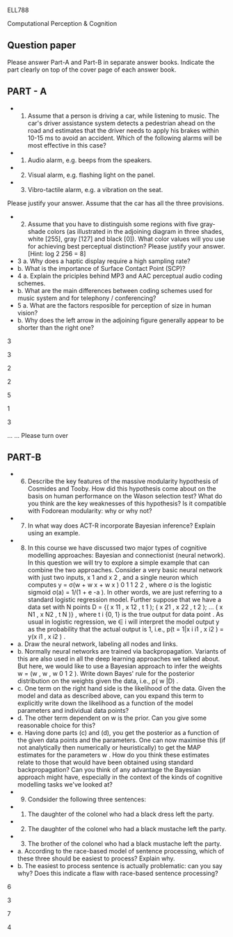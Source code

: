 ELL788

Computational Perception &amp; Cognition

## Question paper

Please answer Part-A and Part-B in separate answer books. Indicate the part clearly on top of the cover page of each answer book.

## PART - A

- 1. Assume that a person is driving a car, while listening to music. The car's driver assistance system detects a pedestrian ahead on the road and estimates that the driver needs to apply his brakes within 10-15 ms to avoid an accident. Which of the following alarms will be most effective in this case?
- 1. Audio alarm, e.g. beeps from the speakers.
- 2. Visual alarm, e.g. flashing light on the panel.
- 3. Vibro-tactile alarm, e.g. a vibration on the seat.

Please justify your answer. Assume that the car has all the three provisions.

- 2. Assume that you have to distinguish some regions with five gray-shade colors (as illustrated in the adjoining diagram in three shades, white [255], gray [127] and black [0]). What color values will you use for achieving best perceptual distinction? Please justify your answer. [Hint: log 2 256 = 8]
- 3 a. Why does a haptic display require a high sampling rate?
- b. What is the importance of Surface Contact Point (SCP)?
- 4 a. Explain the priciples behind MP3 and AAC perceptual audio coding schemes.
- b. What are the main differences between coding schemes used for music system and for telephony / conferencing?
- 5 a. What are the factors resposible for perception of size in human vision?
- b. Why does the left arrow in the adjoining figure generally appear to be shorter than the right one?

<!-- image -->

3

3

2

2

5

1

3

<!-- image -->

... ... Please turn over

## PART-B

- 6. Describe the key features of the massive modularity hypothesis of Cosmides and Tooby. How did this hypothesis come about on the basis on human performance on the Wason selection test? What do you think are the key weaknesses of this hypothesis? Is it compatible with Fodorean modularity: why or why not?
- 7. In what way does ACT-R incorporate Bayesian inference? Explain using an example.
- 8. In this course we have discussed two major types of cognitive modelling approaches: Bayesian and connectionist (neural network). In this question we will try to explore a simple example that can combine the two approaches. Consider a very basic neural network with just two inputs, x 1 and x 2 , and a single neuron which computes y = σ(w  + w x  + w x ) 0 1 1 2 2 , where σ is the logistic sigmoid σ(a) = 1/(1 + e -a ). In other words, we are just referring to a standard logistic regression model. Further suppose that we have a data set with N points D = {( x 11 , x 12 , t 1 ); ( x 21 , x 22 , t 2 ); ... ( x N1 , x N2 , t N )} , where t i {0, 1} is the true output for data point  . As usual in logistic regression, we ∈ i will interpret the model output y as the probability that the actual output is 1, i.e., p(t  = 1|x i i1 , x i2 ) = y(x i1 , x i2 ) .
- a. Draw the neural network, labeling all nodes and links.
- b. Normally neural networks are trained via backpropagation. Variants of this are also used in all the deep learning approaches we talked about. But here, we would like to use a Bayesian approach to infer the weights w = (w , w , w 0 1 2 ). Write down Bayes' rule for the posterior distribution on the weights given the data, i.e., p( w |D) .
- c. One term on the right hand side is the likelihood of the data. Given the model and data as described above, can you expand this term to explicitly write down the likelihood as a function of the model parameters and individual data points?
- d. The other term dependent on w is the prior. Can you give some reasonable choice for this?
- e. Having done parts (c) and (d), you get the posterior as a function of the given data points and the parameters. One can now maximise this (if not analytically then numerically or heuristically) to get the MAP estimates for the parameters w . How do you think these estimates relate to those that would have been obtained using standard backpropagation? Can you think of any advantage the Bayesian approach might have, especially in the context of the kinds of cognitive modelling tasks we've looked at?
- 9. Condsider the following three sentences:
- 1. The daughter of the colonel who had a black dress left the party.
- 2. The daughter of the colonel who had a black mustache left the party.
- 3. The brother of the colonel who had a black mustache left the party.
- a. According to the race-based model of sentence processing, which of these three should be easiest to process? Explain why.
- b. The easiest to process sentence is actually problematic: can you say why? Does this indicate a flaw with race-based sentence processing?

6

3

7

4